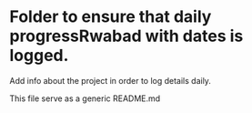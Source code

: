 # Folder to ensure that daily progressRwabad with dates is logged.

Add info about the project in order to log details daily.

This file serve as a generic README.md
